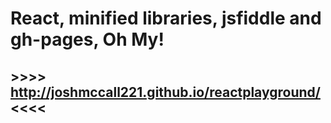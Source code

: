 # React, minified libraries, jsfiddle and gh-pages, Oh My!
## >>>> http://joshmccall221.github.io/reactplayground/  <<<<

